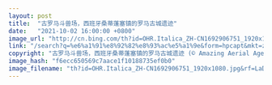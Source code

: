 ```yaml
---
layout: post
title:  "古罗马斗兽场，西班牙桑蒂蓬塞镇的罗马古城遗迹"
date:   "2021-10-02 16:00:00 +0800"
image_url: "http://cn.bing.com/th?id=OHR.Italica_ZH-CN1692906751_1920x1080.jpg&rf=LaDigue_1920x1080.jpg&pid=hp"
link: "/search?q=%e6%a1%91%e8%92%82%e8%93%ac%e5%a1%9e&form=hpcapt&mkt=zh-cn"
copyright: "古罗马斗兽场，西班牙桑蒂蓬塞镇的罗马古城遗迹 (© Amazing Aerial Agency/Offset by Shutterstock)"
image_hash: "f6ecc650569c7aace1f10188735ef0b0"
image_filename: "th?id=OHR.Italica_ZH-CN1692906751_1920x1080.jpg&rf=LaDigue_1920x1080.jpg&pid=hp"
---
```

